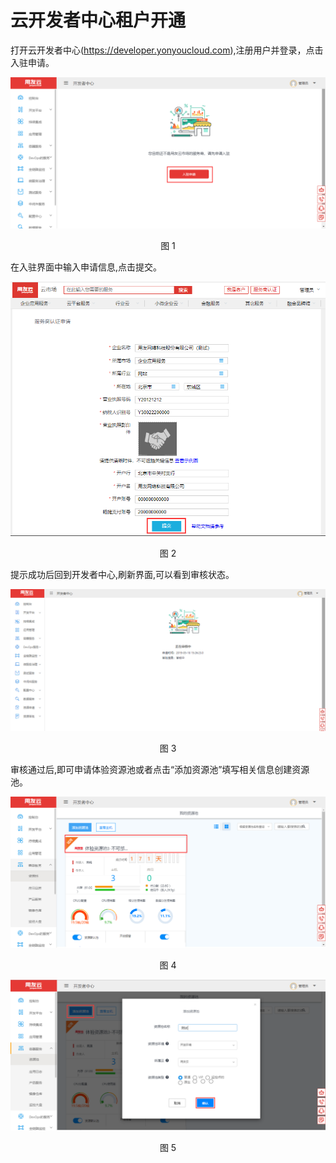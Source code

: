 # 云开发者中心租户开通

  打开云开发者中心(https://developer.yonyoucloud.com),注册用户并登录，点击入驻申请。
<div align=center>
<img src="/articles/developer/5-/images/opening/1.png"/>
</div>
<p align="center">图 1</p>

  在入驻界面中输入申请信息,点击提交。
<div align=center>
<img src="/articles/developer/5-/images/opening/2.png"/>
</div>
<p align="center">图 2</p>

  提示成功后回到开发者中心,刷新界面,可以看到审核状态。
<div align=center>
<img src="/articles/developer/5-/images/opening/3.png"/>
</div>
<p align="center">图 3</p>

  审核通过后,即可申请体验资源池或者点击“添加资源池”填写相关信息创建资源池。
<div align=center>
<img src="/articles/developer/5-/images/opening/4.png"/>
</div>
<p align="center">图 4</p>

<div align=center>
<img src="/articles/developer/5-/images/opening/5.png"/>
</div>
<p align="center">图 5</p>


